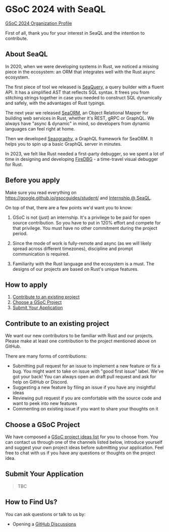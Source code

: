 # GSoC 2024 with SeaQL

[GSoC 2024 Organization Profile](https://summerofcode.withgoogle.com/programs/2024/organizations/seaql)

First of all, thank you for your interest in SeaQL and the intention to contribute.

## About SeaQL

In 2020, when we were developing systems in Rust, we noticed a missing piece in the ecosystem: an ORM that integrates well with the Rust async ecosystem.

The first piece of tool we released is [SeaQuery](https://github.com/SeaQL/sea-query), a query builder with a fluent API. It has a simplified AST that reflects SQL syntax. It frees you from stitching strings together in case you needed to construct SQL dynamically and safely, with the advantages of Rust typings.

The next year we released [SeaORM](https://github.com/SeaQL/sea-orm), an Object Relational Mapper for building web services in Rust, whether it's REST, gRPC or GraphQL. We always have "async & dynamic" in mind, so developers from dynamic languages can feel right at home.

Then we developed [Seaography](https://github.com/SeaQL/seaography), a GraphQL framework for SeaORM. It helps you to spin up a basic GraphQL server in minutes.

In 2023, we felt like Rust needed a first-party debugger, so we spent a lot of time in designing and developing [FireDBG](https://firedbg.sea-ql.org/) - a time-travel visual debugger for Rust.

## Before you apply

Make sure you read everything on https://google.github.io/gsocguides/student/ and [Internship @ SeaQL](https://www.sea-ql.org/blog/2023-01-28-internship-at-seaql/).

On top of that, there are a few points we'd want you to know:

1. GSoC is not (just) an internship. It's a privilege to be paid for open source contribution. So you have to put in 120% effort and compete for that privilege. You must have no other commitment during the project period.

2. Since the mode of work is fully-remote and async (as we will likely spread across different timezones), discipline and prompt communication is required.

3. Familiarity with the Rust language and the ecosystem is a must. The designs of our projects are based on Rust's unique features.

## How to apply

1. [Contribute to an existing project](#contribute-to-an-existing-project)
2. [Choose a GSoC Project](#choose-a-gsoc-project)
3. [Submit Your Application](#submit-your-application)

## Contribute to an existing project

We want our new contributors to be familiar with Rust and our projects. Please make at least one contribution to the project mentioned above on GitHub.

There are many forms of contributions:

 + Submitting pull request for an issue to implement a new feature or fix a bug. You might want to take on issue with "good first issue" label. We've got your back! You can always open an draft pull request and ask for help on GitHub or Discord.
 + Suggesting a new feature by filing an issue if you have any insightful ideas
 + Reviewing pull request if you are comfortable with the source code and want to peek into new features
 + Commenting on existing issue if you want to share your thoughts on it

## Choose a GSoC Project

We have composed a [GSoC project ideas list](README.md) for you to choose from. You can contact us through one of the channels listed below, introduce yourself and suggest your own project ideas before submitting your application. Feel free to chat with us if you have any questions or thoughts on the project idea.

## Submit Your Application

> TBC

## How to Find Us?

You can ask questions or talk to us by:

 + Opening a [GitHub Discussions](https://github.com/SeaQL/summer-of-code/discussions)